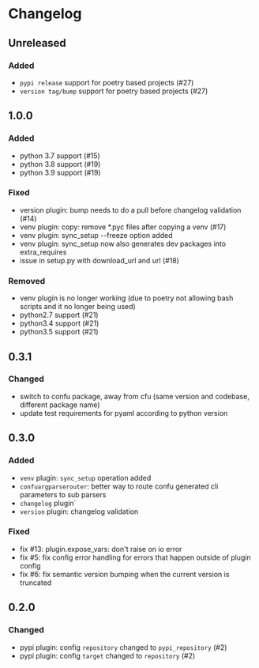 # Changelog


## Unreleased
### Added
- `pypi release` support for poetry based projects (#27)
- `version tag/bump` support for poetry based projects (#27)


## 1.0.0
### Added
- python 3.7 support (#15)
- python 3.8 support (#19)
- python 3.9 support (#19)
### Fixed
- version plugin: bump needs to do a pull before changelog validation (#14)
- venv plugin: copy: remove *.pyc files after copying a venv (#17)
- venv plugin: sync_setup --freeze option added
- venv plugin: sync_setup now also generates dev packages into extra_requires
- issue in setup.py with download_url and url (#18)
### Removed
- venv plugin is no longer working (due to poetry not allowing bash scripts and it no longer being used)
- python2.7 support (#21)
- python3.4 support (#21)
- python3.5 support (#21)


## 0.3.1
### Changed
- switch to confu package, away from cfu (same version and codebase, different package name)
- update test requirements for pyaml according to python version


## 0.3.0
### Added
- `venv` plugin: `sync_setup` operation added
- `confuargparserouter`: better way to route confu generated cli parameters to sub parsers
- `changelog` plugin`
- `version` plugin: changelog validation
### Fixed
- fix #13: plugin.expose_vars: don't raise on io error
- fix #5: fix config error handling for errors that happen outside of plugin config
- fix #6: fix semantic version bumping when the current version is truncated


## 0.2.0
### Changed
- pypi plugin: config `repository` changed to `pypi_repository` (#2)
- pypi plugin: config `target` changed to `repository` (#2)